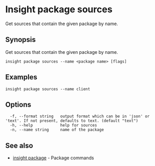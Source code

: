 # Insight package sources

Get sources that contain the given package by name.

## <a id='synopsis'></a>Synopsis

Get sources that contain the given package by name.

```
insight package sources --name <package name> [flags]
```

## <a id='examples'></a>Examples

```
insight package sources --name client
```

## <a id='options'></a>Options

```
  -f, --format string   output format which can be in 'json' or 'text'. If not present, defaults to text. (default "text")
  -h, --help            help for sources
  -n, --name string     name of the package
```

## <a id='see-also'></a>See also

* [insight package](insight_package.md)	 - Package commands
